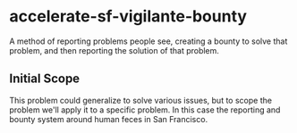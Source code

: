 # accelerate-sf-vigilante-bounty
A method of reporting problems people see, creating a bounty to solve that problem, and then reporting the solution of that problem.

## Initial Scope

This problem could generalize to solve various issues, but to scope the problem we'll apply it to a specific problem. In this case the reporting and bounty system around human feces in San Francisco.





